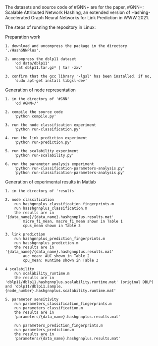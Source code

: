 The datasets and source code of #GNN+ are for the paper, 
    #GNN+: Scalable Attributed Network Hashing, 
    an extended version of Hashing-Accelerated Graph Neural Networks for Link Prediction in WWW 2021.

The steps of running the repository in Linux:

Preparation work

    1. download and uncompress the package in the directory './HashGNNPlus'. 

    2. uncompress the dblp11 dataset
        'cd data/dblp11'
        'cat dblp11.tar.gz* | tar -zxv'

    3. confirm that the gcc library '-lgsl' has been installed. if no,
        'sudo apt-get install libgsl-dev'


Generation of node representation

    1. in the directory of '#GNN'
        'cd #GNN+/'

    2. compile the source code
        'python compile.py'

    3. run the node classification experiment
        'python run-classification.py'

    4. run the link prediction experiment
        'python run-prediction.py'

    5. run the scalability experiment
        'python run-scalability.py'

    6. run the parameter analysis experiment
        'python run-classification-parameters-analysis.py'
        'python run-classification-parameters-analysis.py'

Generation of experimental results in Matlab

    1. in the directory of 'results'

    2. node classification
        run hashgnnplus_classification_fingerprints.m
        run hasshgnnplus_classification.m
        the results are in '{data_name}/{data_name}.hashgnnplus.results.mat'
            micro_f1_mean, macro_f1_mean shown in Table 1
            cpus_mean shown in Table 3

    3. link prediction
        run hashgnnplus_prediction_fingerprints.m
        run hasshgnnplus_prediction.m
        the results are in '{data_name}/{data_name}.hashgnnplus.results.mat'
            auc_mean: AUC shown in Table 2
            cpu_mean: Runtime shown in Table 3

    4 scalability
        run scalability_runtime.m
        the results are in 'dblp11/dblp11.hashgnnplus.scalability.runtime.mat' (original DBLP) and 'dblp11/dblp11.sample.{node_number}.hashgnnplus.scalability.runtime.mat'

    5. parameter sensitivity
        run parameters_classification_fingerprints.m
        run parameters_classification.m
        the results are in 
        'parameters/{data_name}.hashgnnplus.results.mat'

        run parameters_prediction_fingerprints.m
        run parameters_prediction.m
        the results are in 
        'parameters/{data_name}.hashgnnplus.results.mat'
